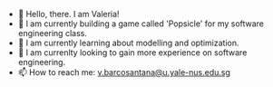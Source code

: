 - 👋 Hello, there. I am Valeria!
- 👀 I am currently building a game called 'Popsicle' for my software engineering class.
- 🌱 I am currently learning about modelling and optimization.
- 💞️ I am currenlty looking to gain more experience on software engineering.
- 📫 How to reach me: <a href="mailto:v.barcosantana@u.yale-nus.edu.sg">v.barcosantana@u.yale-nus.edu.sg</a> 

<!---
valeriaebs28/valeriaebs28 is a ✨ special ✨ repository because its `README.md` (this file) appears on your GitHub profile.
You can click the Preview link to take a look at your changes.
--->
